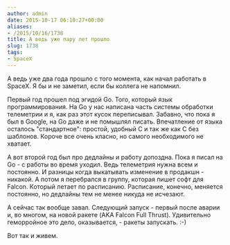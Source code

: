 ```yaml
---
author: admin
date: 2015-10-17 06:10:27+00:00
aliases:
- /2015/10/16/1738
title: А ведь уже пару лет прошло
slug: 1738
tags:
- SpaceX
---
```


А ведь уже два года прошло с того момента, как начал работать в SpaceX. Я бы и не заметил, если бы коллега не напомнил.

<!--more-->

Первый год прошел под эгидой Go. Того, который язык программирования. На Go у нас написана часть системы обработки телеметрии и я, как раз этот кусок переписывал. Забавно, что пока я был в Google, на Go даже и не помышлял писать. Впечатление от языка осталось "стандартное": простой, удобный C и так же как С без шаблонов. Короче все очень класно, но самого необходимого не хватает.

А вот второй год был про дедлайны и работу допоздна. Пока я писал на Go - с работы во время уходил. Ведь телеметрия нужна всем и постоянно. И разницы когда выкатывать изменение в продакшн - никакой. А потом я перебрался в группу, которая пишет софт для Falcon. Который летает по расписанию. Расписание, конечно, меняется постоянно, но дедлайны тем не менее никуда не исчезают.

А сейчас так вообще завал. Следующий запуск - первый после аварии и, во многом, на новой ракете (AKA Falcon Full Thrust). Удивительно геморройное это дело, оказывается, - ракеты запускать. :-)

Вот так и живем. 
